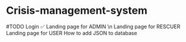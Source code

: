 # Crisis-management-system

#TODO
Login ✅
Landing page for ADMIN \n
Landing page for RESCUER
Landing page for USER
How to add JSON to database
